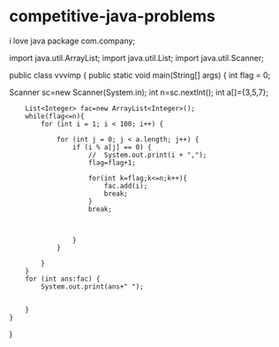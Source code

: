 # competitive-java-problems
i love java
package com.company;

import java.util.ArrayList;
import java.util.List;
import java.util.Scanner;

public class vvvimp {
    public static void main(String[] args) {
        int flag = 0;
     
Scanner sc=new Scanner(System.in);
int n=sc.nextInt();
int a[]={3,5,7};



        List<Integer> fac=new ArrayList<Integer>();
        while(flag<=n){
            for (int i = 1; i < 100; i++) {

                for (int j = 0; j < a.length; j++) {
                    if (i % a[j] == 0) {
                        //  System.out.print(i + ",");
                        flag=flag+1;

                        for(int k=flag;k<=n;k++){
                            fac.add(i);
                            break;
                        }
                        break;



                    }
                }

            }
        }
        for (int ans:fac) {
            System.out.print(ans+" ");


        }
    }
}
